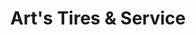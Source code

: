 ---
title: "Art's Tires & Service"
url: /forsyth/arts-tires-and-service-main-street/
shop: tyres
---